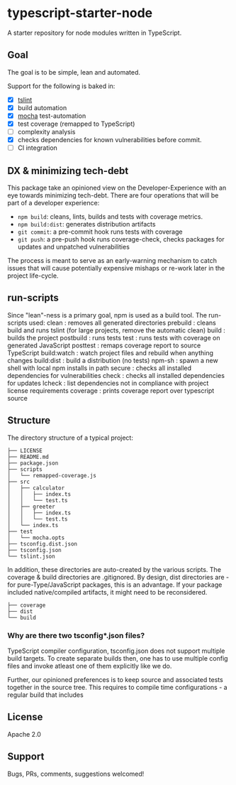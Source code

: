 # typescript-starter-node
A starter repository for node modules written in TypeScript.

## Goal
The goal is to be simple, lean and automated.

Support for the following is baked in:

- [x] [tslint](https://github.com/palantir/tslint)
- [x] build automation
- [x] [mocha](https://mochajs.org/) test-automation
- [x] test coverage (remapped to TypeScript)
- [ ] complexity analysis
- [x] checks dependencies for known vulnerabilities before commit.
- [ ] CI integration

## DX & minimizing tech-debt
This package take an opinioned view on the Developer-Experience with an eye towards minimizing tech-debt.
There are four operations that will be part of a developer experience:
- `npm build`: cleans, lints, builds and tests with coverage metrics.
- `npm build:dist`: generates distribution artifacts
- `git commit`: a pre-commit hook runs tests with coverage
- `git push`: a pre-push hook runs coverage-check, checks packages for updates and unpatched vulnerabilities

The process is meant to serve as an early-warning mechanism to catch issues that will cause
potentially expensive mishaps or re-work later in the project life-cycle.

## run-scripts
Since "lean"-ness is a primary goal, npm is used as a build tool.
The run-scripts used:
    clean       : removes all generated directories
    prebuild    : cleans build and runs tslint (for large projects, remove the automatic clean)
    build       : builds the project
    postbuild   : runs tests
    test        : runs tests with coverage on generated JavaScript
    posttest    : remaps coverage report to source TypeScript
    build:watch : watch project files and rebuild when anything changes
    build:dist  : build a distribution (no tests)
    npm-sh      : spawn a new shell with local npm installs in path
    secure      : checks all installed dependencies for vulnerabilities
    check       : checks all installed dependencies for updates
    lcheck      : list dependencies not in compliance with project license requirements
    coverage    : prints coverage report over typescript source

## Structure
The directory structure of a typical project:

    ├── LICENSE
    ├── README.md
    ├── package.json
    ├── scripts
    │   └── remapped-coverage.js
    ├── src
    │   ├── calculator
    │   │   ├── index.ts
    │   │   └── test.ts
    │   ├── greeter
    │   │   ├── index.ts
    │   │   └── test.ts
    │   └── index.ts
    ├── test
    │   └── mocha.opts
    ├── tsconfig.dist.json
    ├── tsconfig.json
    └── tslint.json

In addition, these directories are auto-created by the various scripts. The coverage & build directories are .gitignored. By design, dist directories are - for pure-Type/JavaScript packages, this is an advantage. If your package included native/compiled artifacts, it might need to be reconsidered.

    ├── coverage
    ├── dist
    └── build

### Why are there two tsconfig*.json files?
TypeScript compiler configuration, tsconfig.json does not support multiple build targets. To create separate builds then, one has to use multiple config files and invoke atleast one of them explicitly like we do.

Further, our opinioned preferences is to keep source and associated tests together in the source tree. This requires to compile time configurations - a regular build that includes


## License
Apache 2.0

## Support
Bugs, PRs, comments, suggestions welcomed!

